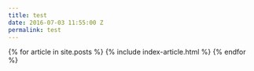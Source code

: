 ```yaml
---
title: test
date: 2016-07-03 11:55:00 Z
permalink: test
---
```


<section class="post-index">
  {% for article in site.posts %}
    {% include index-article.html %}
  {% endfor %}
</section>      
